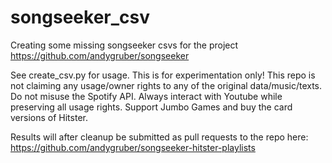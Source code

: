 # songseeker_csv
Creating some missing songseeker csvs for the project https://github.com/andygruber/songseeker

See create_csv.py for usage. This is for experimentation only! This repo is not claiming any usage/owner rights to any of the original data/music/texts.
Do not misuse the Spotify API. Always interact with Youtube while preserving all usage rights. 
Support Jumbo Games and buy the card versions of Hitster.

Results will after cleanup be submitted as pull requests to the repo here:
https://github.com/andygruber/songseeker-hitster-playlists

